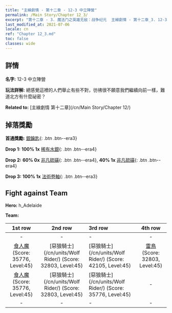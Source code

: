 ```yaml
---
title: "主線劇情 - 第十二章 - 12-3 中立陣營"
permalink: /Main Story/Chapter 12_3/
excerpt: "第十二章 - 3. 魔法门之英雄无敌：战争纪元  主線劇情 - 第十二章_3. 12-3 中立陣營"
last_modified_at: 2021-07-06
locale: cn
ref: "Chapter 12_3.md"
toc: false
classes: wide
---
```


## 詳情

 **名字:** 12-3 中立陣營

 **玩法詳解:** 總感覺這裡的人們舉止有些不對，彷彿很不願意我們繼續向前一樣，難道北方有什麼祕密？

 **Related to:** [主線劇情 第十二章](/cn/Main Story/Chapter 12/)

## 掉落獎勵

 **首通獎勵:** [銀鑰匙](/cn/Items/con_693/){: .btn .btn--era3}

 **Drop 1:** **100% 1x** [稀有水銀](/cn/Items/mat_42/){: .btn .btn--era4}

 **Drop 2:** **60% 0x** [非凡硫磺](/cn/Items/mat_36/){: .btn .btn--era4}, **40% 1x** [非凡硫磺](/cn/Items/mat_36/){: .btn .btn--era4}

 **Drop 3:** **100% 1x** [法術卷軸](/cn/Items/con_694/){: .btn .btn--era3}


## Fight against Team
 **Hero:** h_Adelaide

 **Team:**


  | 1st row | 2nd row | 3rd row | 4th row |
  |:----:|:----:|:----|:----:|
  | - | - | - | - |
  | [食人魔](/cn/units/Ogre/) (Score: 35776, Level:45)  | [惡狼騎士](/cn/units/Wolf Rider/) (Score: 32803, Level:45)  | [惡狼騎士](/cn/units/Wolf Rider/) (Score: 42105, Level:45)  | [雷鳥](/cn/units/Roc/) (Score: 32803, Level:45)  |
  | [食人魔](/cn/units/Ogre/) (Score: 35776, Level:45)  | [惡狼騎士](/cn/units/Wolf Rider/) (Score: 32803, Level:45)  | [惡狼騎士](/cn/units/Wolf Rider/) (Score: 35776, Level:45)  | - |
  | - | - | - | - |


